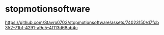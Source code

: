 # stopmotionsoftware

https://github.com/Stavro0703/stopmotionsoftware/assets/74023150/d7fcb352-71bf-4291-a9c5-4f113d68ab4c

